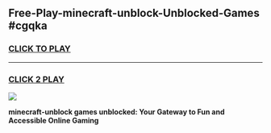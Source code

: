 
## Free-Play-minecraft-unblock-Unblocked-Games #cgqka
<h3>
<a href="https://news.freeplayer.one?title=minecraft-unblock&ref=8M">CLICK TO PLAY</a></h3>
<hr>

<h3>
<a href="https://news.freeplayer.one?title=minecraft-unblock&ref=8M">CLICK 2 PLAY</a>
  
</h3>

<a href="https://news.freeplayer.one?title=minecraft-unblock&ref=8M"><img src="https://clearcache.store/games.png"></a>


**minecraft-unblock games unblocked: Your Gateway to Fun and Accessible Online Gaming**
